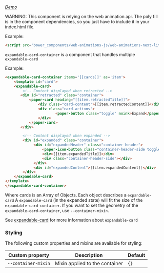 _[Demo](https://willydouhard.github.io/expandable-card-container/components/expandable-card-container/demo)_

WARNING: This component is relying on the web animation api. The poly fill is in the component dependencies, so you just have to include it in your index.html file.

Example:

```html
<script src="bower_components/web-animations-js/web-animations-next-lite.min.js"></script>
```

`expandable-card-container` is a component that handles multiple `expandable-card`

Example:

```html
<expandable-card-container items='[[cards]]' as='item'>
    <template id="card">
    <expandable-card>
	    <!-- Content displayed when retracted -->
	   <div id="retracted" class="container">
		   <paper-card heading="[[item.retractedTitle]]">
			   <div class="card-content">[[item.retractedContent]]</div>
			   <div class="card-actions">
					   <paper-button class="toggle" noink>Expand</paper-button>
			   </div>
		   </paper-card>
	   </div>

	    <!-- Content displayed when expanded -->
	    <div id="expanded" class="container">
		     <div id="expandedHeader" class="container-header">
			     <paper-icon-button class="container-header-side toggle"noink icon="arrow-back"></paper-icon-button>
			     <div>[[item.expandedTitle]]</div>
			     <div class="container-header-side"></div>
		     </div>
		     <div id="expandedContent">[[item.expandedContent]]</div>
	    </div>
    </expandable-card>
</template>
</expandable-card-container>
```

Where cards is an Array of Objects. Each object describes a `expandable-card`
A `expandable-card` (in the expanded state) will fit the size of the `expandable-card-container`.
If you want to set the geometry of the `expandable-card-container`, use `--container-mixin`.

See [expandable-card](https://github.com/willydouhard/expandable-card/) for more information about `expandable-card`

### Styling
The following custom properties and mixins are available for styling:

| Custom property | Description | Default |
| ----------------|-------------|---------- |
| `--container-mixin` | Mixin applied to the container | `{}` |
